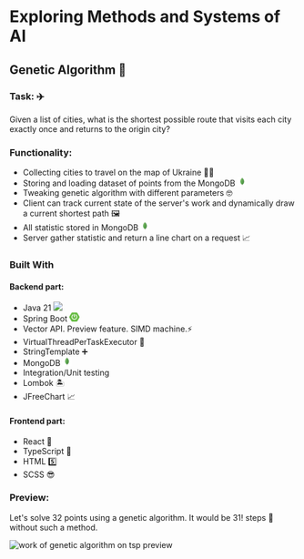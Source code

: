 # Exploring Methods and Systems of AI

## Genetic Algorithm 🧬
### Task: ✈️
Given a list of cities, what is the shortest possible route that visits each city exactly once and returns to the origin city?
### Functionality:
- Collecting cities to travel on the map of Ukraine 💙💛
- Storing and loading dataset of points from the MongoDB <img src="./methods-and-systems-of-ai-web/src/img/mongodb_transparent.png"  style="height: 1rem"/>
- Tweaking genetic algorithm with different parameters 🤓
- Client can track current state of the server's work and dynamically draw a current shortest path 🖼️
- All statistic stored in MongoDB <img src="./methods-and-systems-of-ai-web/src/img/mongodb_transparent.png"  style="height: 1rem"/>
- Server gather statistic and return a line chart on a request 📈
### Built With
#### Backend part:
- Java 21 <img src="https://cdn.jsdelivr.net/npm/programming-languages-logos/src/java/java.png" style="height: 1rem">
- Spring Boot <img src="./methods-and-systems-of-ai-web/src/img/spring-boot-logo.png"  style="height: 1rem"/>
- Vector API. Preview feature. SIMD machine.⚡
- VirtualThreadPerTaskExecutor 🤖
- StringTemplate ➕
- MongoDB <img src="./methods-and-systems-of-ai-web/src/img/mongodb_transparent.png"  style="height: 1rem"/>
- Integration/Unit testing
- Lombok 🏝️
- JFreeChart 📈
#### Frontend part:
- React 🚀
- TypeScript 💪
- HTML 5️⃣
- SCSS 😎

### Preview:
Let's solve 32 points using a genetic algorithm. It would be 31! steps 🤯 without such a method.

<img src="./methods-and-systems-of-ai-web/src/img/GeneticPreview_img32.gif" alt="work of genetic algorithm on tsp preview" style="width: 70%; display: block;">
  
